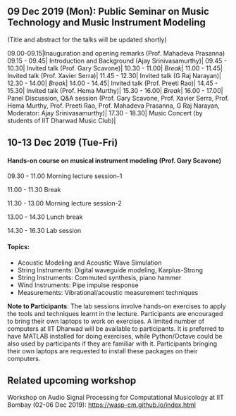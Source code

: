## 09 Dec 2019 (Mon): Public Seminar on Music Technology and Music Instrument Modeling

(Title and abstract for the talks will be updated shortly)

 09.00-09.15|Inauguration and opening remarks (Prof. Mahadeva Prasanna)
 09.15 - 09.45|	Introduction and Background (Ajay Srinivasamurthy)|
 09.45 - 10.30|	Invited talk (Prof. Gary Scavone)|
 10.30 - 11.00|	_Break_|
 11.00 - 11.45|		Invited talk (Prof. Xavier Serra)|
 11.45 - 12.30|		Invited talk (G Raj Narayan)|
 12.30 - 14.00|		_Break_|
 14.00 - 14.45| 	Invited talk (Prof. Preeti Rao)|
 14.45 - 15.30|		Invited talk (Prof. Hema Murthy)|
 15.30 - 16.00| _Break_|
 16.00 - 17.00| Panel Discussion, Q&A session (Prof. Gary Scavone, Prof. Xavier Serra, Prof. Hema Murthy, Prof. Preeti Rao, Prof. Mahadeva Prasanna, G Raj Narayan, Moderator: Ajay Srinivasamurthy)|
 17.30 - 18.30|		Music Concert (by students of IIT Dharwad Music Club)|

## 10-13 Dec 2019 (Tue-Fri)
#### Hands-on course on musical instrument modeling (Prof. Gary Scavone)

09.30 - 11.00   Morning lecture session-1

11.00 - 11.30 	Break

11.30 - 13.00		Morning lecture session-2

13.00 - 14.30		Lunch break

14.30 - 16.30		Lab session

#### Topics:
* Acoustic Modeling and Acoustic Wave Simulation
* String Instruments: Digital waveguide modeling, Karplus-Strong
* String Instruments: Commuted synthesis, piano hammer
* Wind Instruments: Pipe impulse response
* Measurements: Vibrational/acoustic measurement techniques

**Note to Participants**: The lab sessions involve hands-on exercises to apply the tools and techniques learnt in the lecture. Participants are encouraged to bring their own laptops to work on exercises. A limited number of computers at IIT Dharwad will be available to participants. It is preferred to have MATLAB installed for doing exercises, while Python/Octave could be also used by participants if they are familiar with it. Participants bringing their own laptops are requested to install these packages on their computers. 

## Related upcoming workshop
Workshop on Audio Signal Processing for Computational Musicology at IIT Bombay (02-06 Dec 2019): https://wasp-cm.github.io/index.html

